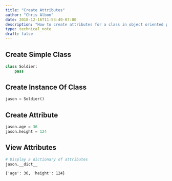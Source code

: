 ```yaml
---
title: "Create Attributes"
author: "Chris Albon"
date: 2018-12-16T11:53:49-07:00
description: "How to create attributes for a class in object oriented programming in Python."
type: technical_note
draft: false
---
```

## Create Simple Class


```python
class Soldier: 
    pass
```

## Create Instance Of Class


```python
jason = Soldier()
```

## Create Attribute


```python
jason.age = 36
jason.height = 124
```

## View Attributes


```python
# Display a dictionary of attributes
jason.__dict__
```




    {'age': 36, 'height': 124}


